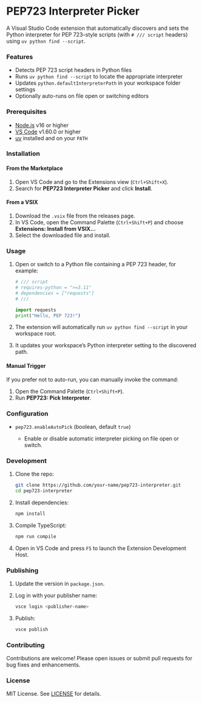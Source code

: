 # PEP723 Interpreter Picker

A Visual Studio Code extension that automatically discovers and sets the Python interpreter for PEP 723–style scripts (with `# /// script` headers) using `uv python find --script`.

### Features

- Detects PEP 723 script headers in Python files
- Runs `uv python find --script` to locate the appropriate interpreter
- Updates `python.defaultInterpreterPath` in your workspace folder settings
- Optionally auto-runs on file open or switching editors

### Prerequisites

- [Node.js](https://nodejs.org/) v16 or higher
- [VS Code](https://code.visualstudio.com/) v1.60.0 or higher
- [uv](https://github.com/jaraco/uv) installed and on your `PATH`

### Installation

#### From the Marketplace

1. Open VS Code and go to the Extensions view (`Ctrl+Shift+X`).
2. Search for **PEP723 Interpreter Picker** and click **Install**.

#### From a VSIX

1. Download the `.vsix` file from the releases page.
2. In VS Code, open the Command Palette (`Ctrl+Shift+P`) and choose **Extensions: Install from VSIX...**
3. Select the downloaded file and install.

### Usage

1. Open or switch to a Python file containing a PEP 723 header, for example:

   ```python
   # /// script
   # requires-python = ">=3.11"
   # dependencies = ["requests"]
   # ///

   import requests
   print("Hello, PEP 723!")
   ```

2. The extension will automatically run `uv python find --script` in your workspace root.
3. It updates your workspace’s Python interpreter setting to the discovered path.

#### Manual Trigger

If you prefer not to auto-run, you can manually invoke the command:

1. Open the Command Palette (`Ctrl+Shift+P`).
2. Run **PEP723: Pick Interpreter**.

### Configuration

- `pep723.enableAutoPick` (boolean, default `true`)

  - Enable or disable automatic interpreter picking on file open or switch.

### Development

1. Clone the repo:

   ```bash
   git clone https://github.com/your-name/pep723-interpreter.git
   cd pep723-interpreter
   ```

2. Install dependencies:

   ```bash
   npm install
   ```

3. Compile TypeScript:

   ```bash
   npm run compile
   ```

4. Open in VS Code and press `F5` to launch the Extension Development Host.

### Publishing

1. Update the version in `package.json`.
2. Log in with your publisher name:

   ```bash
   vsce login <publisher-name>
   ```

3. Publish:

   ```bash
   vsce publish
   ```

### Contributing

Contributions are welcome! Please open issues or submit pull requests for bug fixes and enhancements.

### License

MIT License. See [LICENSE](LICENSE) for details.
